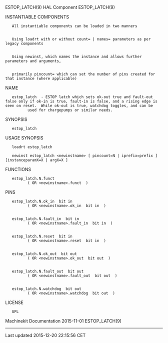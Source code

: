 ESTOP\_LATCH(9) HAL Component ESTOP\_LATCH(9)

INSTANTIABLE COMPONENTS

       All instantiable components can be loaded in two manners


       Using loadrt with or without count= | names= parameters as per legacy components


       Using newinst, which names the instance and allows further parameters and arguments,


       primarily pincount= which can set the number of pins created for that instance (where applicable)

NAME

       estop_latch  - ESTOP latch which sets ok-out true and fault-out false only if ok-in is true, fault-in is false, and a rising edge is seen on reset.  While ok-out is true, watchdog toggles, and can be
              used for chargepumps or similar needs.

SYNOPSIS

       estop_latch

USAGE SYNOPSIS

       loadrt estop_latch

       newinst estop_latch <newinstname> [ pincount=N | iprefix=prefix ] [instanceparamX=X | argX=X ]

FUNCTIONS

       estop_latch.N.funct
              ( OR <newinstname>.funct  )

PINS

       estop_latch.N.ok_in  bit in
              ( OR <newinstname>.ok_in  bit in  )


       estop_latch.N.fault_in  bit in
              ( OR <newinstname>.fault_in  bit in  )


       estop_latch.N.reset  bit in
              ( OR <newinstname>.reset  bit in  )


       estop_latch.N.ok_out  bit out
              ( OR <newinstname>.ok_out  bit out  )


       estop_latch.N.fault_out  bit out
              ( OR <newinstname>.fault_out  bit out  )


       estop_latch.N.watchdog  bit out
              ( OR <newinstname>.watchdog  bit out  )

LICENSE

       GPL

Machinekit Documentation 2015-11-01 ESTOP\_LATCH(9)

------------------------------------------------------------------------

Last updated 2015-12-20 22:15:56 CET


